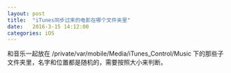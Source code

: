 ```yaml
---
layout: post
title:  "iTunes同步过来的电影在哪个文件夹里"
date:   2016-3-15 14:12:00
categories: iOS
---
```


和音乐一起放在 
/private/var/mobile/Media/iTunes_Control/Music
下的那些子文件夹里，名字和位置都是随机的，需要按照大小来判断。